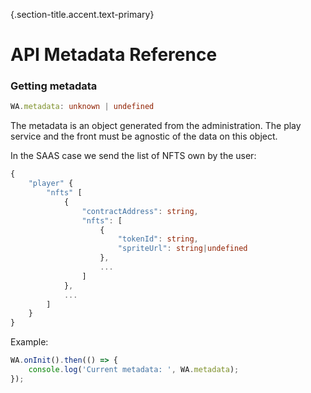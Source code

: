 {.section-title.accent.text-primary}
# API Metadata Reference

### Getting metadata

```ts
WA.metadata: unknown | undefined
```

The metadata is an object generated from the administration. The play service and the front must be agnostic of the data on this object.

In the SAAS case we send the list of NFTS own by the user:
```ts
{
    "player" {
        "nfts" [
            {
                "contractAddress": string,
                "nfts": [
                    {
                        "tokenId": string,
                        "spriteUrl": string|undefined
                    },
                    ...
                ]
            },
            ...
        ]
    }
}
```

Example:

```ts
WA.onInit().then(() => {
    console.log('Current metadata: ', WA.metadata);
});
```

